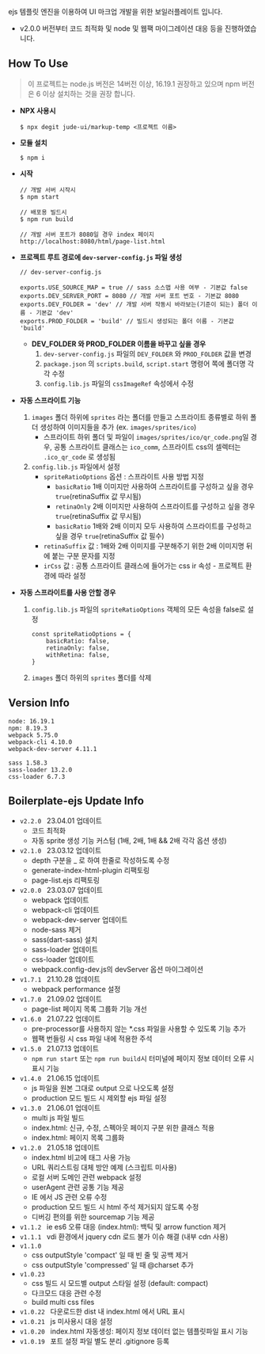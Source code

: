 ejs 템플릿 엔진을 이용하여 UI 마크업 개발을 위한 보일러플레이트 입니다.
- v2.0.0 버전부터 코드 최적화 및 node 및 웹팩 마이그레이션 대응 등을 진행하였습니다.

## How To Use

> 이 프로젝트는 node.js 버전은 14버전 이상, 16.19.1 권장하고 있으며
> npm 버전은 6 이상 설치하는 것을 권장 합니다.


- **NPX 사용시**
    ```
    $ npx degit jude-ui/markup-temp <프로젝트 이름>
    ```

- **모듈 설치**
    ```
    $ npm i
    ```
- **시작**
    ```
    // 개발 서버 시작시
    $ npm start

    // 배포용 빌드시
    $ npm run build

    // 개발 서버 포트가 8080일 경우 index 페이지
    http://localhost:8080/html/page-list.html
    ```

- **프로젝트 루트 경로에 `dev-server-config.js` 파일 생성**
    ```
    // dev-server-config.js

    exports.USE_SOURCE_MAP = true // sass 소스맵 사용 여부 - 기본값 false
    exports.DEV_SERVER_PORT = 8080 // 개발 서버 포트 번호 - 기본값 8080
    exports.DEV_FOLDER = 'dev' // 개발 서버 작동시 바라보는(기준이 되는) 폴더 이름 - 기본값 'dev'
    exports.PROD_FOLDER = 'build' // 빌드시 생성되는 폴더 이름 - 기본값 'build'
    ```
    - **DEV_FOLDER 와 PROD_FOLDER 이름을 바꾸고 싶을 경우**
        1. `dev-server-config.js` 파일의 `DEV_FOLDER` 와 `PROD_FOLDER` 값을 변경
        2. `package.json` 의 `scripts.build`, `script.start` 명령어 쪽에 폴더명 각각 수정
        3. `config.lib.js` 파일의 `cssImageRef` 속성에서 수정

- **자동 스프라이트 기능**
    1. `images` 폴더 하위에 `sprites` 라는 폴더를 만들고 스프라이트 종류별로 하위 폴더 생성하여 이미지들을 추가 (ex. `images/sprites/ico`)
        - 스프라이트 하위 폴더 및 파일이 `images/sprites/ico/qr_code.png`일 경우, 공통 스프라이트 클래스는 `ico_comm`, 스프라이트 css의 셀렉터는 `.ico_qr_code` 로 생성됨
    2. `config.lib.js` 파일에서 설정
        - `spriteRatioOptions` 옵션 : 스프라이트 사용 방법 지정
            - `basicRatio` 1배 이미지만 사용하여 스프라이트를 구성하고 싶을 경우 `true`(retinaSuffix 값 무시됨)
            - `retinaOnly` 2배 이미지만 사용하여 스프라이트를 구성하고 싶을 경우 `true`(retinaSuffix 값 무시됨)
            - `basicRatio` 1배와 2배 이미지 모두 사용하여 스프라이트를 구성하고 싶을 경우 `true`(retinaSuffix 값 필수)
        - `retinaSuffix` 값 :  1배와 2배 이미지를 구분해주기 위한 2배 이미지명 뒤에 붙는 구분 문자를 지정
        - `irCss` 값 : 공통 스프라이트 클래스에 들어가는 css ir 속성 - 프로젝트 환경에 따라 설정

- **자동 스프라이트를 사용 안할 경우**
    1. `config.lib.js` 파일의 `spriteRatioOptions` 객체의 모든 속성을 false로 설정
        ```
        const spriteRatioOptions = {
            basicRatio: false,
            retinaOnly: false,
            withRetina: false,
        }
        ```
    2. `images` 폴더 하위의 `sprites` 폴더를 삭제





## Version Info
```
node: 16.19.1
npm: 8.19.3
webpack 5.75.0
webpack-cli 4.10.0
webpack-dev-server 4.11.1

sass 1.58.3
sass-loader 13.2.0
css-loader 6.7.3
```

## Boilerplate-ejs Update Info
- `v2.2.0 ` 23.04.01 업데이트
    - 코드 최적화
    - 자동 sprite 생성 기능 커스텀 (1배, 2배, 1배 && 2배 각각 옵션 생성)
- `v2.1.0 ` 23.03.12 업데이트
    - depth 구분을 _ 로 하여 한줄로 작성하도록 수정
    - generate-index-html-plugin 리팩토링
    - page-list.ejs 리팩토링
- `v2.0.0 ` 23.03.07 업데이트
    - webpack 업데이트
    - webpack-cli 업데이트
    - webpack-dev-server 업데이트
    - node-sass 제거
    - sass(dart-sass) 설치
    - sass-loader 업데이트
    - css-loader 업데이트
    - webpack.config-dev.js의 devServer 옵션 마이그레이션
- `v1.7.1 ` 21.10.28 업데이트
    - webpack performance 설정
- `v1.7.0 ` 21.09.02 업데이트
    - page-list 페이지 목록 그룹화 기능 개선
- `v1.6.0 ` 21.07.22 업데이트
    - pre-processor를 사용하지 않는 *.css 파일을 사용할 수 있도록 기능 추가
    - 웹팩 번들링 시 css 파일 내에 적용한 주석
- `v1.5.0 ` 21.07.13 업데이트
    - `npm run start` 또는 `npm run build`시 터미널에 페이지 정보 데이터 오류 시 표시 기능
- `v1.4.0 ` 21.06.15 업데이트
    - js 파일을 원본 그대로 output 으로 나오도록 설정
    - production 모드 빌드 시 제외할 ejs 파일 설정
- `v1.3.0 ` 21.06.01 업데이트
    - multi js 파일 빌드
    - index.html: 신규, 수정, 스펙아웃 페이지 구분 위한 클래스 적용
    - index.html: 페이지 목록 그룹화
- `v1.2.0 ` 21.05.18 업데이트
    - index.html 비고에 태그 사용 가능
    - URL 쿼리스트링 대체 방안 예제 (스크립트 미사용)
    - 로컬 서버 도메인 관련 webpack 설정
    - userAgent 관련 공통 기능 제공
    - IE 에서 JS 관련 오류 수정
    - production 모드 빌드 시 html 주석 제거되지 않도록 수정
    - 디버깅 편의를 위한 sourcemap 기능 제공
- `v1.1.2 ` ie es6 오류 대응 (index.html): 백틱 및 arrow function 제거
- `v1.1.1 ` vdi 환경에서 jquery cdn 로드 불가 이슈 해결 (내부 cdn 사용)
- `v1.1.0 `
    - css outputStyle 'compact' 일 때 빈 줄 및 공백 제거
    - css outputStyle 'compressed' 일 때 @charset 추가
- `v1.0.23 `
    - css 빌드 시 모드별 output 스타일 설정 (default: compact)
    - 다크모드 대응 관련 수정
    - build multi css files
- `v1.0.22 ` 다운로드한 dist 내 index.html 에서 URL 표시
- `v1.0.21 ` js 미사용시 대응 설정
- `v1.0.20 ` index.html 자동생성: 페이지 정보 데이터 없는 템플릿파일 표시 기능
- `v1.0.19 ` 포트 설정 파일 별도 분리 .gitignore 등록